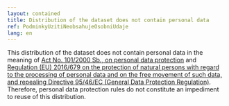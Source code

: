 ```yaml
---
layout: contained
title: Distribution of the dataset does not contain personal data
ref: PodminkyUzitiNeobsahujeOsobniUdaje
lang: en
---
```


This distribution of the dataset does not contain personal data in the meaning of [Act No. 101/2000 Sb., on personal data protection](https://www.zakonyprolidi.cz/cs/2000-101) and [Regulation (EU) 2016/679 on the protection of natural persons with regard to the processing of personal data and on the free movement of such data, and repealing Directive 95/46/EC (General Data Protection Regulation)](https://eur-lex.europa.eu/legal-content/EN/TXT/HTML/?uri=CELEX:32016R0679).
Therefore, personal data protection rules do not constitute an impediment to reuse of this distribution.